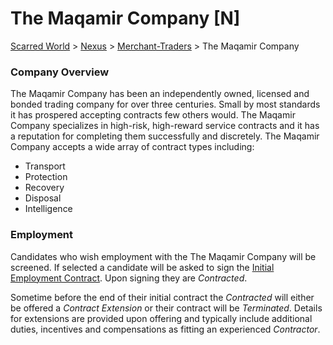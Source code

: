 # The Maqamir Company [N]
[Scarred World](./scarred-world.md) > [Nexus](./city.md) > [Merchant-Traders](./merchants.md) > The Maqamir Company

### Company Overview
The Maqamir Company has been an independently owned, licensed and bonded trading company for over three centuries. Small by most standards it has prospered accepting contracts few others would. The Maqamir Company specializes in high-risk, high-reward service contracts and it has a reputation for completing them successfully and discretely. The Maqamir Company accepts a wide array of contract types including:

* Transport
* Protection
* Recovery
* Disposal
* Intelligence

### Employment
Candidates who wish employment with the The Maqamir Company will be screened. If selected a candidate will be asked to sign the [Initial Employment Contract](./contract.md). Upon signing they are *Contracted*.

Sometime before the end of their initial contract the *Contracted* will either be offered a *Contract Extension* or their contract will be *Terminated*. Details for extensions are provided upon offering and typically include additional duties, incentives and compensations as fitting an experienced *Contractor*.
